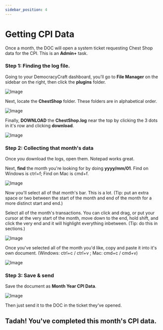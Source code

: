 ```yaml
---
sidebar_position: 4
---
```


# Getting CPI Data

Once a month, the DOC will open a system ticket requesting Chest Shop data for the CPI. 
This is an **Admin+** task.



### Step 1: Finding the log file.

Going to your DemocracyCraft dashboard, you'll go to **File Manager** on the sidebar on the right, then click the **plugins** folder.

![Image](https://i.imgur.com/q0CLZs0.png)

Next, locate the **ChestShop** folder. These folders are in alphabetical order.

![Image](https://i.imgur.com/L9rUnlz.png)

Finally, **DOWNLOAD** the **ChestShop.log** near the top by clicking the 3 dots in it's row and clicking **download**.

![Image](https://i.imgur.com/C9YIqdG.png)



### Step 2: Collecting that month's data

Once you download the logs, open them. Notepad works great.


Next, **find** the month you're looking for by doing **yyyy/mm/01**.
Find on Windows is ctrl+f; Find on Mac is cmd+f.

![Image](https://i.imgur.com/a8m1MrC.png)

Now you'll select all of that month's bar. This is a lot.
(Tip: put an extra space or two between the start of the month and end of the month for a more distinct start and end.)

Select all of the month's transactions. You can click and drag, or put your cursor at the very start of the month, move down to the end, hold shift, and click the very end and it will highlight everything inbetween.
(Tip: do this in sections.)

![Image](https://i.imgur.com/TDDg1Ii.gif)


Once you've selected all of the month you'd like, copy and paste it into it's own document.
(Windows: ctrl+c / ctrl+v ; Mac: cmd+c / cmd+v)

![Image](https://i.imgur.com/KBXzufM.gif)



### Step 3: Save & send

Save the document as **Month Year CPI Data**.

![Image](https://i.imgur.com/hMiZNJC.png)

Then just send it to the DOC in the ticket they've opened.


## Tadah! You've completed this month's CPI data.




